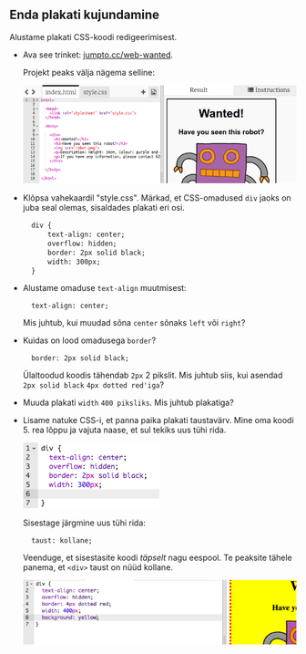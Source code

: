 ## Enda plakati kujundamine

Alustame plakati CSS-koodi redigeerimisest.

+ Ava see trinket: <a target="_blank" href="http://jumpto.cc/web-wanted">jumpto.cc/web-wanted</a>.
    
    Projekt peaks välja nägema selline:
    
    ![kuvatõmmis](images/wanted-starter.png)

+ Klõpsa vahekaardil "style.css". Märkad, et CSS-omadused `div` jaoks on juba seal olemas, sisaldades plakati eri osi.
    
        div {
            text-align: center;
            overflow: hidden;
            border: 2px solid black;
            width: 300px;
        }   
        

+ Alustame omaduse `text-align` muutmisest:
    
        text-align: center;
        
    
    Mis juhtub, kui muudad sõna `center` sõnaks `left` või `right`?

+ Kuidas on lood omadusega `border`?
    
        border: 2px solid black;
        
    
    Ülaltoodud koodis tähendab `2px` 2 pikslit. Mis juhtub siis, kui asendad `2px solid black` `4px dotted red'iga`?

+ Muuda plakati `width` `400 piksliks`. Mis juhtub plakatiga?

+ Lisame natuke CSS-i, et panna paika plakati taustavärv. Mine oma koodi 5. rea lõppu ja vajuta naase, et sul tekiks uus tühi rida.
    
    ![kuvatõmmis](images/wanted-newline.png)
    
    Sisestage järgmine uus tühi rida:
    
        taust: kollane;
        
    
    Veenduge, et sisestasite koodi *täpselt* nagu eespool. Te peaksite tähele panema, et `<div>` taust on nüüd kollane.
    
    ![ekraanipilt](images/wanted-background.png)
